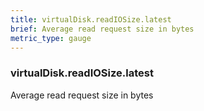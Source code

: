 ```yaml
---
title: virtualDisk.readIOSize.latest
brief: Average read request size in bytes
metric_type: gauge
---
```

### virtualDisk.readIOSize.latest

Average read request size in bytes